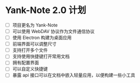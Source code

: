 # Yank-Note 2.0 计划

+ [ ] 项目更名为 Yank-Note
+ [ ] 可以使用 WebDAV 协议作为文件通信协议
+ [ ] 使用 Electron 构建为桌面应用
+ [ ] 前端界面可以调整尺寸
+ [ ] 支持打开多个文件
+ [ ] 支持使用快捷键打开常用文档
+ [ ] 拥有配置界面
+ [ ] 可以自定义快捷键
+ [ ] 暴露 api 接口可以在文档中嵌入轻量应用，以便构建一些小工具
